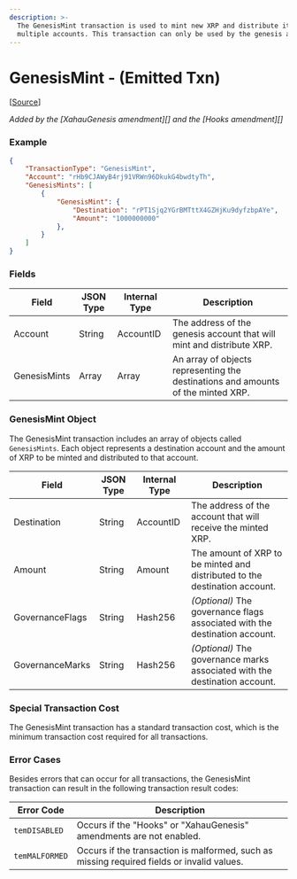 ```yaml
---
description: >-
  The GenesisMint transaction is used to mint new XRP and distribute it to
  multiple accounts. This transaction can only be used by the genesis account.
---
```


# GenesisMint - (Emitted Txn)

\[[Source](https://github.com/ripple/rippled/blob/develop/src/ripple/app/tx/impl/GenesisMint.cpp)]

_Added by the \[XahauGenesis amendment]\[] and the \[Hooks amendment]\[]_

### Example

```json
{
    "TransactionType": "GenesisMint",
    "Account": "rHb9CJAWyB4rj91VRWn96DkukG4bwdtyTh",
    "GenesisMints": [
        {
            "GenesisMint": {
                "Destination": "rPT1Sjq2YGrBMTttX4GZHjKu9dyfzbpAYe",
                "Amount": "1000000000"
            },
        }
    ]
}
```

### Fields

| Field        | JSON Type | Internal Type | Description                                                                      |
| ------------ | --------- | ------------- | -------------------------------------------------------------------------------- |
| Account      | String    | AccountID     | The address of the genesis account that will mint and distribute XRP.            |
| GenesisMints | Array     | Array         | An array of objects representing the destinations and amounts of the minted XRP. |

### GenesisMint Object

The GenesisMint transaction includes an array of objects called `GenesisMints`. Each object represents a destination account and the amount of XRP to be minted and distributed to that account.

| Field           | JSON Type | Internal Type | Description                                                                |
| --------------- | --------- | ------------- | -------------------------------------------------------------------------- |
| Destination     | String    | AccountID     | The address of the account that will receive the minted XRP.               |
| Amount          | String    | Amount        | The amount of XRP to be minted and distributed to the destination account. |
| GovernanceFlags | String    | Hash256       | _(Optional)_ The governance flags associated with the destination account. |
| GovernanceMarks | String    | Hash256       | _(Optional)_ The governance marks associated with the destination account. |

### Special Transaction Cost

The GenesisMint transaction has a standard transaction cost, which is the minimum transaction cost required for all transactions.

### Error Cases

Besides errors that can occur for all transactions, the GenesisMint transaction can result in the following transaction result codes:

| Error Code     | Description                                                                                |
| -------------- | ------------------------------------------------------------------------------------------ |
| `temDISABLED`  | Occurs if the "Hooks" or "XahauGenesis" amendments are not enabled.                        |
| `temMALFORMED` | Occurs if the transaction is malformed, such as missing required fields or invalid values. |
